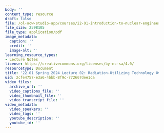 ```yaml
---
body: ''
content_type: resource
draft: false
file: /ol-ocw-studio-app/courses/22-01-introduction-to-nuclear-engineering-and-ionizing-radiation-spring-2024/mit22_01_s24_radiation_utilizing_tech.pdf
file_size: 2598105
file_type: application/pdf
image_metadata:
  caption: ''
  credit: ''
  image-alt: ''
learning_resource_types:
- Lecture Notes
license: https://creativecommons.org/licenses/by-nc-sa/4.0/
resourcetype: Document
title: '22.01 Spring 2024 Lecture 02: Radiation-Utilizing Technology Overview'
uid: 2cfe4757-e3a6-4bbb-8f9c-772667dee1ca
video_files:
  archive_url: ''
  video_captions_file: ''
  video_thumbnail_file: ''
  video_transcript_file: ''
video_metadata:
  video_speakers: ''
  video_tags: ''
  youtube_description: ''
  youtube_id: ''
---
```

